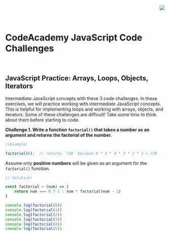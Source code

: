 <p align="right"><img src="https://img.shields.io/badge/License-MIT-yellow.svg"></p>

<br/>
<h1 align="left">CodeAcademy JavaScript Code Challenges</h1>

<br/>

## JavaScript Practice: Arrays, Loops, Objects, Iterators
Intermediate JavaScript concepts with these 3 code challenges.
In these exercises, we will practice working with intermediate JavaScript concepts. This is helpful for implementing loops and working with arrays, objects, and iterators. Some of these challenges are difficult! Take some time to think about them before starting to code.

**Challenge 1. Write a function `factorial()` that takes a number as an argument and returns the factorial of the number.**
```js
//Example:

factorial(6);  // returns `720` because 6 * 5 * 4 * 3 * 2 * 1 = 720 
```

Assume only **positive numbers** will be given as an argument for the `factorial()` function.

```js
// Solution:

const factorial = (num) => {
    return num === 0 ? 1 : num * factorial(num - 1)
}

console.log(factorial(0))
console.log(factorial(1))
console.log(factorial(2))
console.log(factorial(3))
console.log(factorial(4))
console.log(factorial(5))
```


